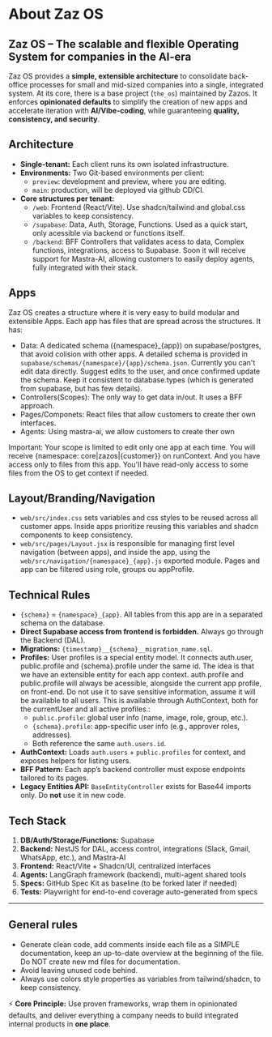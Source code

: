 # About Zaz OS

## Zaz OS – The scalable and flexible Operating System for companies in the AI-era
Zaz OS provides a **simple, extensible architecture** to consolidate back-office processes for small and mid-sized companies into a single, integrated system.
At its core, there is a base project (`the_os`) maintained by Zazos. It enforces **opinionated defaults** to simplify the creation of new apps and accelerate iteration with **AI/Vibe-coding**, while guaranteeing **quality, consistency, and security**.

## Architecture

* **Single-tenant:** Each client runs its own isolated infrastructure.
* **Environments:** Two Git-based environments per client:
  * `preview`: development and preview, where you are editing.
  * `main`: production, will be deployed via github CD/CI.
* **Core structures per tenant:**
  * `/web`: Frontend (React/Vite). Use shadcn/tailwind and global.css variables to keep consistency.
  * `/supabase`: Data, Auth, Storage, Functions. Used as a quick start, only acessible via backend or functions itself.
  * `/backend`: BFF Controllers that validates acess to data, Complex functions, integrations, access to Supabase. Soon it will receive support for Mastra-AI, allowing customers to easily deploy agents, fully integrated with their stack.
  
## Apps

Zaz OS creates a structure where it is very easy to build modular and extensible Apps. Each app has files that are spread across the structures. It has:
- Data: A dedicated schema ({namespace}_{app}) on supabase/postgres, that avoid colision with other apps. A detailed schema is provided in `supabase/schemas/{namespace}/{app}/schema.json`. Currently you can't edit data directly. Suggest edits to the user, and once confirmed update the schema. Keep it consistent to database.types (which is generated from supabase, but has few details).
- Controllers(Scopes): The only way to get data in/out. It uses a BFF approach.
- Pages/Componets: React files that allow customers to create ther own interfaces.
- Agents: Using mastra-ai, we allow customers to create ther own


Important: Your scope is limited to edit only one app at each time. You will receive {namespace: core|zazos|{customer}} on runContext. And you have access only to files from this app. You'll have read-only access to some files from the OS to get context if needed.

## Layout/Branding/Navigation
- `web/src/index.css` sets variables and css styles to be reused across all customer apps. Inside apps prioritize reusing this variables and shadcn components to keep consistency.
- `web/src/pages/Layout.jsx` is responsible for managing first level navigation (between apps), and inside the app, using the `web/src/navigation/{namespace}_{app}.js` exported module. Pages and app can be filtered using role, groups ou appProfile.


## Technical Rules

* `{schema}` = `{namespace}_{app}`. All tables from this app are in a separated schema on the database.
* **Direct Supabase access from frontend is forbidden.** Always go through the Backend (DAL).
* **Migrations:** `{timestamp}__{schema}__migration_name.sql`.
* **Profiles:**
  User profiles is a special entity model. It connects auth.user, public.profile and {schema}.profile under the same id. The idea is that we have an extensible entity for each app context. auth.profile and public.profile will always be acessible, alongside the current app profile, on front-end. Do not use it to save sensitive information, assume it will be available to all users. This is available through AuthContext, both for the currentUser and all active profiles.:
  * `public.profile`: global user info (name, image, role, group, etc.).
  * `{schema}.profile`: app-specific user info (e.g., approver roles, addresses).
  * Both reference the same `auth.users.id`.
* **AuthContext:** Loads `auth.users` + `public.profiles` for context, and exposes helpers for listing users.
* **BFF Pattern:** Each app’s backend controller must expose endpoints tailored to its pages.
* **Legacy Entities API:** `BaseEntityController` exists for Base44 imports only. Do **not** use it in new code.

## Tech Stack
1. **DB/Auth/Storage/Functions:** Supabase
2. **Backend:** NestJS for DAL, access control, integrations (Slack, Gmail, WhatsApp, etc.), and Mastra-AI
3. **Frontend:** React/Vite + Shadcn/UI, centralized interfaces
4. **Agents:** LangGraph framework (backend), multi-agent shared tools
5. **Specs:** GitHub Spec Kit as baseline (to be forked later if needed)
6. **Tests:** Playwright for end-to-end coverage auto-generated from specs

---
## General rules
- Generate clean code, add comments inside each file as a SIMPLE documentation, keep an up-to-date overview at the beginning of the file. Do NOT create new md files for documentation.
- Avoid leaving unused code behind.
- Always use colors style properties as variables from tailwind/shadcn, to keep consistency.

⚡ **Core Principle:** Use proven frameworks, wrap them in opinionated defaults, and deliver everything a company needs to build integrated internal products in **one place**.
